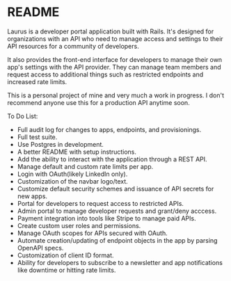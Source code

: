 # README

Laurus is a developer portal application built with Rails. It's designed for organizations with an API who need to manage access and settings to their API resources for a community of developers. 

It also provides the front-end interface for developers to manage their own app's settings with the API provider. They can manage team members and request access to additional things such as restricted endpoints and increased rate limits.

This is a personal project of mine and very much a work in progress. I don't recommend anyone use this for a production API anytime soon.

To Do List:
* Full audit log for changes to apps, endpoints, and provisionings.
* Full test suite.
* Use Postgres in development.
* A better README with setup instructions.
* Add the ability to interact with the application through a REST API.
* Manage default and custom rate limits per app.
* Login with OAuth(likely LinkedIn only). 
* Customization of the navbar logo/text.
* Customize default security schemes and issuance of API secrets for new apps.
* Portal for developers to request access to restricted APIs.
* Admin portal to manage developer requests and grant/deny acccess.
* Payment integration into tools like Stripe to manage paid APIs.
* Create custom user roles and permissions.
* Manage OAuth scopes for APIs secured with OAuth.
* Automate creation/updating of endpoint objects in the app by parsing OpenAPI specs.
* Customization of client ID format.
* Ability for developers to subscribe to a newsletter and app notifications like downtime or hitting rate limits.
